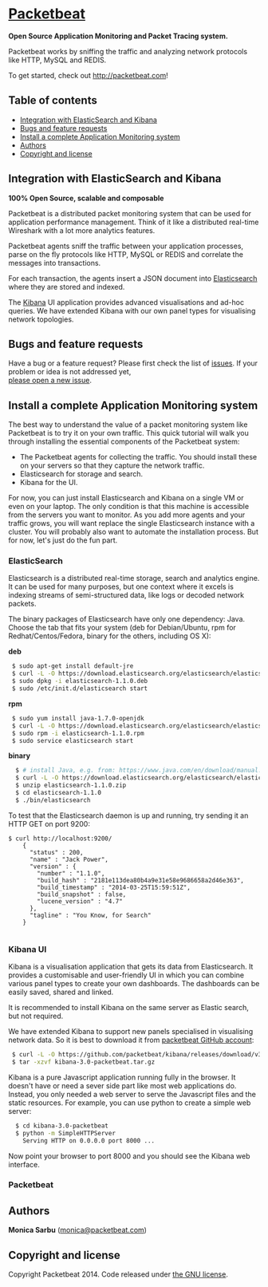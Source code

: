 # [Packetbeat](http://packetbeat.com) 

**Open Source Application Monitoring and Packet Tracing system.**

Packetbeat works by sniffing the traffic and analyzing network protocols like HTTP, MySQL and REDIS.

To get started, check out <http://packetbeat.com>!

## Table of contents
 - [Integration with ElasticSearch and Kibana](#about)
 - [Bugs and feature requests](#bugs-and-feature-requests)
 - [Install a complete Application Monitoring system](#get-started)
 - [Authors](#authors)
 - [Copyright and license](#copyright-and-license)
 

## Integration with ElasticSearch and Kibana

**100% Open Source, scalable and composable**

Packetbeat is a distributed packet monitoring system that can be used for application performance management. Think of it like a distributed real-time Wireshark with a lot more analytics features.

Packetbeat agents sniff the traffic between your application processes, parse on the fly protocols like HTTP, MySQL or REDIS and correlate the messages into transactions.

For each transaction, the agents insert a JSON document into [Elasticsearch](http://www.elasticsearch.org/overview/elasticsearch/) 
where they are stored and indexed.

The [Kibana](http://www.elasticsearch.org/overview/kibana/) UI application provides advanced visualisations and 
ad-hoc queries. We have extended Kibana with our own panel types for visualising network topologies. 


## Bugs and feature requests

Have a bug or a feature request? Please first check the list of [issues](https://github.com/packetbeat/packetbeat/issues). 
If your problem or idea is not addressed yet,  
[please open a new issue](https://github.com/packetbeat/packetbeat/issues/new).


## Install a complete Application Monitoring system

The best way to understand the value of a packet monitoring system like Packetbeat is to try it on your own traffic. This quick tutorial will walk you through installing the essential components of the Packetbeat system:

 - The Packetbeat agents for collecting the traffic. You should install these on your servers so that they capture the network traffic.
 - Elasticsearch for storage and search.
 - Kibana for the UI.

For now, you can just install Elasticsearch and Kibana on a single VM or even on your laptop. The only condition is that this machine is accessible from the servers you want to monitor. As you add more agents and your traffic grows, you will want replace the single Elasticsearch instance with a cluster. You will probably also want to automate the installation process. But for now, let's just do the fun part. 

### ElasticSearch

Elasticsearch is a distributed real-time storage, search and analytics engine. It can be used for many purposes, but one context where it excels is indexing streams of semi-structured data, like logs or decoded network packets. 

The binary packages of Elasticsearch have only one dependency: Java. Choose the tab that fits your system (deb for Debian/Ubuntu, rpm for Redhat/Centos/Fedora, binary for the others, including OS X): 

**deb**
```bash
 $ sudo apt-get install default-jre
 $ curl -L -O https://download.elasticsearch.org/elasticsearch/elasticsearch/elasticsearch-1.1.0.deb
 $ sudo dpkg -i elasticsearch-1.1.0.deb
 $ sudo /etc/init.d/elasticsearch start
 ```
 
**rpm**
 ```bash                               
  $ sudo yum install java-1.7.0-openjdk
  $ curl -L -O https://download.elasticsearch.org/elasticsearch/elasticsearch/elasticsearch-1.1.0.rpm
  $ sudo rpm -i elasticsearch-1.1.0.rpm
  $ sudo service elasticsearch start
```

**binary**
```bash
  $ # install Java, e.g. from: https://www.java.com/en/download/manual.jsp
  $ curl -L -O https://download.elasticsearch.org/elasticsearch/elasticsearch/elasticsearch-1.1.0.zip
  $ unzip elasticsearch-1.1.0.zip
  $ cd elasticsearch-1.1.0
  $ ./bin/elasticsearch
```    
To test that the Elasticsearch daemon is up and running, try sending it an HTTP GET on port 9200: 
```
$ curl http://localhost:9200/
    {
      "status" : 200,
      "name" : "Jack Power",
      "version" : {
        "number" : "1.1.0",
        "build_hash" : "2181e113dea80b4a9e31e58e9686658a2d46e363",
        "build_timestamp" : "2014-03-25T15:59:51Z",
        "build_snapshot" : false,
        "lucene_version" : "4.7"
      },
      "tagline" : "You Know, for Search"
    }
    
```
### Kibana UI
 Kibana is a visualisation application that gets its data from Elasticsearch. It provides a customisable and user-friendly UI in which you can combine various panel types to create your own dashboards. The dashboards can be easily saved, shared and linked.

It is recommended to install Kibana on the same server as Elastic search, but not required.

We have extended Kibana to support new panels specialised in visualising network data. So it is best to download it from [packetbeat GitHub account](http://github.com/packetbeat/packetbeat): 

```bash
 $ curl -L -O https://github.com/packetbeat/kibana/releases/download/v3.0.0-pb/kibana-3.0-packetbeat.tar.gz
 $ tar -xzvf kibana-3.0-packetbeat.tar.gz
```

Kibana is a pure Javascript application running fully in the browser. It doesn't have or need a sever side part like most web applications do. Instead, you only needed a web server to serve the Javascript files and the static resources. For example, you can use python to create a simple web server: 

```bash
  $ cd kibana-3.0-packetbeat
  $ python -m SimpleHTTPServer
    Serving HTTP on 0.0.0.0 port 8000 ...
```
Now point your browser to port 8000 and you should see the Kibana web interface. 


### Packetbeat

## Authors

**Monica Sarbu** (monica@packetbeat.com)

## Copyright and license

Copyright Packetbeat 2014. Code released under [the GNU license](LICENSE).




